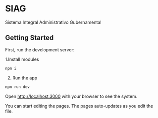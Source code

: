 # SIAG
Sistema Integral Administrativo Gubernamental

## Getting Started
First, run the development server:

1.Install modules
```bash
npm i
```
2. Run the app
```bash
npm run dev
```

Open [http://localhost:3000](http://localhost:3000) with your browser to see the system.

You can start editing the pages. The pages auto-updates as you edit the file.

